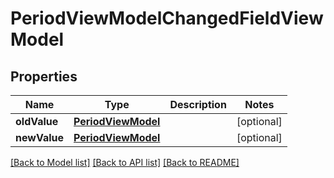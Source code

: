 # PeriodViewModelChangedFieldViewModel

## Properties
Name | Type | Description | Notes
------------ | ------------- | ------------- | -------------
**oldValue** | [**PeriodViewModel**](PeriodViewModel.md) |  | [optional] 
**newValue** | [**PeriodViewModel**](PeriodViewModel.md) |  | [optional] 

[[Back to Model list]](../README.md#documentation-for-models) [[Back to API list]](../README.md#documentation-for-api-endpoints) [[Back to README]](../README.md)



